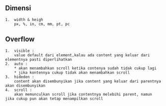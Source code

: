 ## Dimensi

    1.  width & heigh
        px, %, in, cm, mm, pt, pc

## Overflow

    1.  visible :
        value default dari element,kalau ada content yang keluar dari elementnya pasti diperlihatkan
    2.  auto :
        * akan menambahkan scroll ketika contenya sudah tidak cukup lagi
        * jika kontennya cukup tidak akan menambahkan scroll
    3.  hideden :
        content akan disembunyikan jika content yang keluar dari parentnya akan disembunyikan
    4.  scroll :
        akan memunculkan scroll jika contentnya melebihi parent, namun jika cukup pun akan tetap menampilkan scroll
